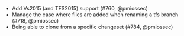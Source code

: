 * Add Vs2015 (and TFS2015) support (#760, @pmiossec)
* Manage the case where files are added when renaming a tfs branch (#718, @pmiossec)
* Being able to clone from a specific changeset (#784, @pmiossec)
